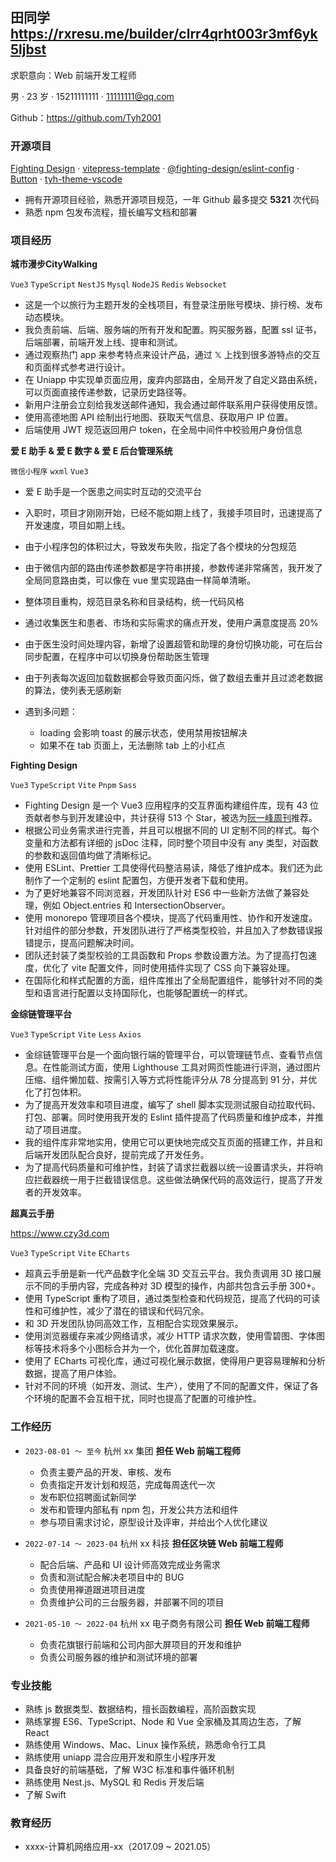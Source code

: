 ## 田同学 https://rxresu.me/builder/clrr4qrht003r3mf6yk5ljbst

求职意向：Web 前端开发工程师

男 · 23 岁 · 15211111111 · 11111111@qq.com

Github：https://github.com/Tyh2001

### 开源项目

[Fighting Design](https://github.com/FightingDesign/fighting-design) · [vitepress-template](https://github.com/Tyh2001/vitepress-template) · [@fighting-design/eslint-config](https://github.com/FightingDesign/fighting-design/tree/master/packages/fighting-eslint-config) · [Button](https://github.com/Tyh2001/Button) · [tyh-theme-vscode](https://github.com/Tyh2001/tyh-theme-vscode)

- 拥有开源项目经验，熟悉开源项目规范，一年 Github 最多提交 **5321** 次代码
- 熟悉 npm 包发布流程，擅长编写文档和部署

### 项目经历

**城市漫步CityWalking**

`Vue3` `TypeScript` `NestJS` `Mysql` `NodeJS` `Redis` `Websocket`

- 这是一个以旅行为主题开发的全栈项目，有登录注册账号模块、排行榜、发布动态模块。
- 我负责前端、后端、服务端的所有开发和配置。购买服务器，配置 ssl 证书，后端部署，前端开发上线、提审和测试。
- 通过观察热门 app 来参考特点来设计产品，通过 𝕏 上找到很多游特点的交互和页面样式参考进行设计。
- 在 Uniapp 中实现单页面应用，废弃内部路由，全局开发了自定义路由系统，可以页面直接传递参数，记录历史路径等。
- 新用户注册会立刻给我发送邮件通知，我会通过邮件联系用户获得使用反馈。
- 使用高德地图 API 绘制出行地图、获取天气信息、获取用户 IP 位置。
- 后端使用 JWT 规范返回用户 token，在全局中间件中校验用户身份信息

**爱 E 助手 & 爱 E 数字 & 爱 E 后台管理系统**

`微信小程序` `wxml` `Vue3`

- 爱 E 助手是一个医患之间实时互动的交流平台
- 入职时，项目才刚刚开始，已经不能如期上线了，我接手项目时，迅速提高了开发速度，项目如期上线。
- 由于小程序包的体积过大，导致发布失败，指定了各个模块的分包规范
- 由于微信内部的路由传递参数都是字符串拼接，参数传递非常痛苦，我开发了全局同意路由类，可以像在 vue 里实现路由一样简单清晰。
- 整体项目重构，规范目录名称和目录结构，统一代码风格
- 通过收集医生和患者、市场和实际需求的痛点开发，使用户满意度提高 20%
- 由于医生没时间处理内容，新增了设置超管和助理的身份切换功能，可在后台同步配置，在程序中可以切换身份帮助医生管理
- 由于列表每次返回加载数据都会导致页面闪烁，做了数组去重并且过滤老数据的算法，使列表无感刷新

- 遇到多问题：
  - loading 会影响 toast 的展示状态，使用禁用按钮解决
  - 如果不在 tab 页面上，无法删除 tab 上的小红点

**Fighting Design**

`Vue3` `TypeScript` `Vite` `Pnpm` `Sass`

- Fighting Design 是一个 Vue3 应用程序的交互界面构建组件库，现有 43 位贡献者参与到开发建设中，共计获得 513 个 Star，被选为[阮一峰周刊](https://www.ruanyifeng.com/blog/2022/09/weekly-issue-225.html)推荐。
- 根据公司业务需求进行完善，并且可以根据不同的 UI 定制不同的样式。每个变量和方法都有详细的 jsDoc 注释，同时整个项目中没有 any 类型，对函数的参数和返回值均做了清晰标记。
- 使用 ESLint、Prettier 工具使得代码整洁易读，降低了维护成本。我们还为此制作了一个定制的 eslint 配置包，方便开发者下载和使用。
- 为了更好地兼容不同浏览器，开发团队针对 ES6 中一些新方法做了兼容处理，例如 Object.entries 和 IntersectionObserver。
- 使用 monorepo 管理项目各个模块，提高了代码重用性、协作和开发速度。针对组件的部分参数，开发团队进行了严格类型校验，并且加入了参数错误报错提示，提高问题解决时间。
- 团队还封装了类型校验的工具函数和 Props 参数设置方法。为了提高打包速度，优化了 vite 配置文件，同时使用插件实现了 CSS 向下兼容处理。
- 在国际化和样式配置的方面，组件库推出了全局配置组件，能够针对不同的类型和语言进行配置以支持国际化，也能够配置统一的样式。

**金综链管理平台**

`Vue3` `TypeScript` `Vite` `Less` `Axios`

- 金综链管理平台是一个面向银行端的管理平台，可以管理链节点、查看节点信息。在性能测试方面，使用 Lighthouse 工具对网页性能进行评测，通过图片压缩、组件懒加载、按需引入等方式将性能评分从 78 分提高到 91 分，并优化了打包体积。
- 为了提高开发效率和项目进度，编写了 shell 脚本实现测试服自动拉取代码、打包、部署。同时使用我开发的 Eslint 插件提高了代码质量和维护成本，并推动了项目进度。
- 我的组件库非常地实用，使用它可以更快地完成交互页面的搭建工作，并且和后端开发团队配合良好，提前完成了开发任务。
- 为了提高代码质量和可维护性，封装了请求拦截器以统一设置请求头，并将响应拦截器统一用于拦截错误信息。这些做法确保代码的高效运行，提高了开发者的开发效率。

**超真云手册**

https://www.czy3d.com

`Vue3` `TypeScript` `Vite` `ECharts`

- 超真云手册是新一代产品数字化全端 3D 交互云平台。我负责调用 3D 接口展示不同的手册内容，完成各种对 3D 模型的操作，内部共包含云手册 300+。
- 使用 TypeScript 重构了项目，通过类型检查和代码规范，提高了代码的可读性和可维护性，减少了潜在的错误和代码冗余。
- 和 3D 开发团队协同高效工作，互相配合实现效果展示。
- 使用浏览器缓存来减少网络请求，减少 HTTP 请求次数，使用雪碧图、字体图标等技术将多个小图标合并为一个，优化首屏加载速度。
- 使用了 ECharts 可视化库，通过可视化展示数据，使得用户更容易理解和分析数据，提高了用户体验。
- 针对不同的环境（如开发、测试、生产），使用了不同的配置文件，保证了各个环境的配置不会互相干扰，同时也提高了配置的可维护性。

### 工作经历

- `2023-08-01 ～ 至今` 杭州 xx 集团 **担任 Web 前端工程师**

  - 负责主要产品的开发、审核、发布
  - 负责指定开发计划和规范，完成每周迭代一次
  - 发布职位招聘面试新同学
  - 发布和管理内部私有 npm 包，开发公共方法和组件
  - 参与项目需求讨论，原型设计及评审，并给出个人优化建议

- `2022-07-14 ～ 2023-04` 杭州 xx 科技 **担任区块链 Web 前端工程师**

  - 配合后端、产品和 UI 设计师高效完成业务需求
  - 负责和测试配合解决老项目中的 BUG
  - 负责使用禅道跟进项目进度
  - 负责维护公司的三台服务器，并部署不同的项目
 
- `2021-05-10 ～ 2022-04` 杭州 xx 电子商务有限公司 **担任 Web 前端工程师**

  - 负责花旗银行前端和公司内部大屏项目的开发和维护
  - 负责公司服务器的维护和测试环境的部署

### 专业技能

- 熟练 js 数据类型、数据结构，擅长函数编程，高阶函数实现
- 熟练掌握 ES6、TypeScript、Node 和 Vue 全家桶及其周边生态，了解 React
- 熟练使用 Windows、Mac、Linux 操作系统，熟悉命令行工具
- 熟练使用 uniapp 混合应用开发和原生小程序开发
- 具备良好的前端基础，了解 W3C 标准和事件循环机制
- 熟练使用 Nest.js、MySQL 和 Redis 开发后端
- 了解 Swift

### 教育经历

- xxxx-计算机网络应用-xx（2017.09 ~ 2021.05）
